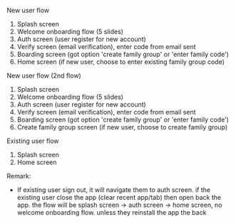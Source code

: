 New user flow
1. Splash screen
2. Welcome onboarding flow (5 slides)
3. Auth screen (user register for new account)
4. Verify screen (email verification), enter code from email sent
5. Boarding screen (got option 'create family group' or 'enter family code')
6. Home screen (if new user, choose to enter existing family group code)

New user flow (2nd flow)
1. Splash screen
2. Welcome onboarding flow (5 slides)
3. Auth screen (user register for new account)
4. Verify screen (email verification), enter code from email sent
5. Boarding screen (got option 'create family group' or 'enter family code')
6. Create family group screen (if new user, choose to create family group)

Existing user flow
1. Splash screen
2. Home screen

Remark:
- If existing user sign out, it will navigate them to auth screen. if the existing user close the app (clear recent app/tab) then open back the app. the flow will be splash screen -> auth screen -> home screen, no welcome onboarding flow. unless they reinstall the app the back